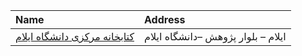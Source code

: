 | Name                                                                                               | Address                            |
|:---------------------------------------------------------------------------------------------------|:-----------------------------------|
| [کتابخانه مرکزی دانشگاه ایلام](https://lib.ir/fa/library/278/کتابخانه-مرکزی-دانشگاه-ایلام/search/) | ایلام – بلوار پژوهش –دانشگاه ایلام |